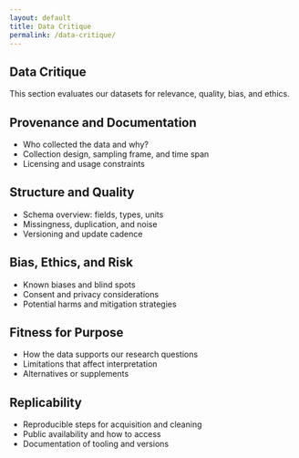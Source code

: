 ```yaml
---
layout: default
title: Data Critique
permalink: /data-critique/
---
```


<section class="prose">
  <h1>Data Critique</h1>
  <p class="lead">This section evaluates our datasets for relevance, quality, bias, and ethics.</p>

  <h2>Provenance and Documentation</h2>
  <ul>
    <li>Who collected the data and why?</li>
    <li>Collection design, sampling frame, and time span</li>
    <li>Licensing and usage constraints</li>
  </ul>

  <h2>Structure and Quality</h2>
  <ul>
    <li>Schema overview: fields, types, units</li>
    <li>Missingness, duplication, and noise</li>
    <li>Versioning and update cadence</li>
  </ul>

  <h2>Bias, Ethics, and Risk</h2>
  <ul>
    <li>Known biases and blind spots</li>
    <li>Consent and privacy considerations</li>
    <li>Potential harms and mitigation strategies</li>
  </ul>

  <h2>Fitness for Purpose</h2>
  <ul>
    <li>How the data supports our research questions</li>
    <li>Limitations that affect interpretation</li>
    <li>Alternatives or supplements</li>
  </ul>

  <h2>Replicability</h2>
  <ul>
    <li>Reproducible steps for acquisition and cleaning</li>
    <li>Public availability and how to access</li>
    <li>Documentation of tooling and versions</li>
  </ul>
</section>